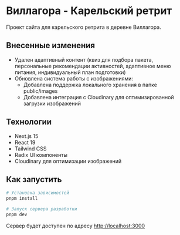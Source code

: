 # Виллагора - Карельский ретрит

Проект сайта для карельского ретрита в деревне Виллагора.

## Внесенные изменения

- Удален адаптивный контент (квиз для подбора пакета, персональные рекомендации активностей, адаптивное меню питания, индивидуальный план подготовки)
- Обновлена система работы с изображениями:
  - Добавлена поддержка локального хранения в папке public/images
  - Добавлена интеграция с Cloudinary для оптимизированной загрузки изображений

## Технологии

- Next.js 15
- React 19
- Tailwind CSS
- Radix UI компоненты
- Cloudinary для оптимизации изображений

## Как запустить

```bash
# Установка зависимостей
pnpm install

# Запуск сервера разработки
pnpm dev
```

Сервер будет доступен по адресу [http://localhost:3000](http://localhost:3000)